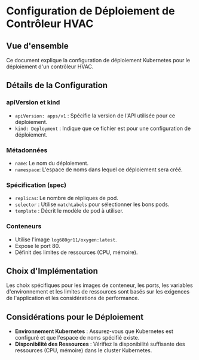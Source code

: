 
# Configuration de Déploiement de Contrôleur HVAC

## Vue d'ensemble
Ce document explique la configuration de déploiement Kubernetes pour le déploiement d'un contrôleur HVAC.

## Détails de la Configuration

### apiVersion et kind
- `apiVersion: apps/v1` : Spécifie la version de l'API utilisée pour ce déploiement.
- `kind: Deployment` : Indique que ce fichier est pour une configuration de déploiement.

### Métadonnées
- `name`: Le nom du déploiement.
- `namespace`: L'espace de noms dans lequel ce déploiement sera créé.

### Spécification (spec)
- `replicas`: Le nombre de répliques de pod.
- `selector` : Utilise `matchLabels` pour sélectionner les bons pods.
- `template` : Décrit le modèle de pod à utiliser.

### Conteneurs
- Utilise l'image `log680gr11/oxygen:latest`.
- Expose le port 80.
- Définit des limites de ressources (CPU, mémoire).

## Choix d'Implémentation
Les choix spécifiques pour les images de conteneur, les ports, les variables d'environnement et les limites de ressources sont basés sur les exigences de l'application et les considérations de performance.

## Considérations pour le Déploiement
- **Environnement Kubernetes** : Assurez-vous que Kubernetes est configuré et que l'espace de noms spécifié existe.
- **Disponibilité des Ressources** : Vérifiez la disponibilité suffisante des ressources (CPU, mémoire) dans le cluster Kubernetes.
